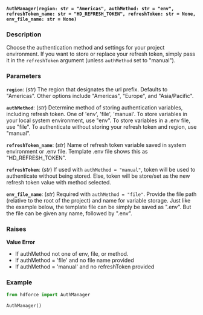 __`AuthManager(region: str = "Americas", authMethod: str = "env", refreshToken_name: str = "HD_REFRESH_TOKEN", refreshToken: str = None, env_file_name: str = None)`__

### Description
Choose the authentication method and settings for your project environment. If you want to store or replace your refresh token, simply pass it in the  `refreshToken` argument (unless `authMethod` set to "manual").

### Parameters
__`region`__: (_str_) The region that designates the url prefix. Defaults to "Americas". Other options include "Americas", "Europe", and "Asia/Pacific".

__`authMethod`__: (_str_) Determine method of storing authentication variables, including refresh token. One of 'env', 'file', 'manual'. To store variables in your local system environment, use "env". To store variables in a .env file, use "file".  To authenticate without storing your refresh token and region, use "manual".

__`refreshToken_name`__: (_str_) Name of refresh token variable saved in system environment or .env file. Template .env file shows this as "HD_REFRESH_TOKEN".

__`refreshToken`__: (_str_) If used with `authMethod = "manual"`, token will be used to authenticate without being stored. Else, token will be store/set as the new refresh token value with method selected.

__`env_file_name`__: (_str_) Required with `authMethod = "file"`. Provide the file path (relative to the root of the project) and name for variable storage. Just like the example below, the template file can be simply be saved as ".env". But the file can be given any name, followed by ".env".

### Raises
**Value Error**

* If authMethod not one of env, file, or method.
* If authMethod = 'file' and no file name provided
* If authMethod = 'manual' and no refreshToken provided

### Example

``` Python title="Default Authentication Using Environment Variables
from hdforce import AuthManager

AuthManager()
```